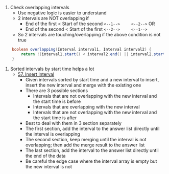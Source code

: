 1. Check overlapping intervals
    - Use negative logic is easier to understand
    - 2 intervals are NOT overlapping if 
        - End of the first < Start of the second `<--1-->     <--2-->`  OR
        - End of the second < Start of the first `<--2-->     <--1-->`
    - So 2 intervals are touching/overlapping if the above condition is not true
```java
    boolean overlapping(Interval interval1, Interval interval2) {
        return !(interval1.start() < interval2.end() || interval2.start() < interval1.end());
    }
```

1. Sorted intervals by start time helps a lot
    - [57. Insert Interval](https://leetcode.com/problems/insert-interval/submissions/)
        - Given intervals sorted by start time and a new interval to insert, insert the new interval and merge with the existing one
        - There are 3 possible sections 
            - Intervals that are not overlapping with the new interval and the start time is before
            - Intervals that are overlapping with the new interval
            - Intervals that are not overlapping with the new interval and the start time is after
        - Best to deal with them in 3 section separately
        - The first section, add the interval to the answer list directly until the interval is overlapping
        - The second section, keep merging until the interval is not overlapping; then add the merge result to the answer list
        - The last section, add the interval to the answer list directly until the end of the data
        - Be careful the edge case where the interval array is empty but the new interval is not
        